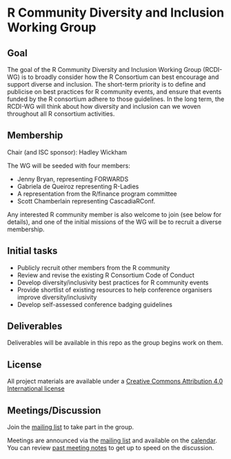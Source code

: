 # R Community Diversity and Inclusion Working Group

## Goal
The goal of the R Community Diversity and Inclusion Working Group (RCDI-WG) is to broadly consider how the R Consortium can best encourage and support diverse and inclusion. The short-term priority is to define and publicise on best practices for R community events, and ensure that events funded by the R consortium adhere to those guidelines. In the long term, the RCDI-WG will think about how diversity and inclusion can we woven throughout all R consortium activities.

## Membership

Chair (and ISC sponsor): Hadley Wickham

The WG will be seeded with four members:
- Jenny Bryan, representing FORWARDS
- Gabriela de Queiroz representing R-Ladies
- A representation from the R/finance program committee
- Scott Chamberlain representing CascadiaRConf.

Any interested R community member is also welcome to join (see below for details), and one of the initial missions of the WG will be to recruit a diverse membership.

## Initial tasks

- Publicly recruit other members from the R community
- Review and revise the existing R Consortium Code of Conduct
- Develop diversity/inclusivity best practices for R community events
- Provide shortlist of existing resources to help conference organisers improve diversity/inclusivity
- Develop self-assessed conference badging guidelines

## Deliverables

Deliverables will be available in this repo as the group begins work on them.

## License

All project materials are available under a [Creative Commons Attribution 4.0 International license](https://creativecommons.org/licenses/by/4.0/)

## Meetings/Discussion

Join the [mailing list](https://lists.r-consortium.org/g/rconsortium-wg-rcdi) to take part in the group.

Meetings are announced via the [mailing list](https://lists.r-consortium.org/g/rconsortium-wg-rcdi) and available on the [calendar](https://lists.r-consortium.org/g/rconsortium-wg-rcdi/calendar). You can review [past meeting notes](meetings) to get up to speed on the discussion.
